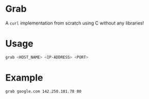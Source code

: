 # Grab

A `curl` implementation from scratch using C without any libraries!

# Usage

```bash
grab <HOST_NAME> <IP-ADDRESS> <PORT>
```

# Example

```bash
grab google.com 142.250.181.78 80
```
